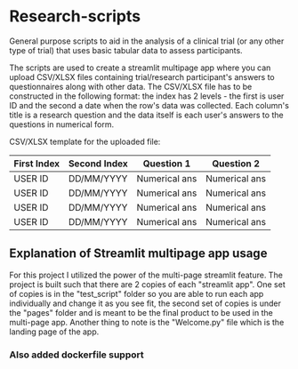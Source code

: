 # Research-scripts
General purpose scripts to aid in the analysis of a clinical trial (or any other type of trial) that uses basic tabular data to assess participants.

The scripts are used to create a streamlit multipage app where you can upload CSV/XLSX files containing trial/research participant's answers to questionnaires along with other data. The CSV/XLSX file has to be constructed in the following format: the index has 2 levels - the first is user ID and the second a date when the row's data was collected. Each column's title is a research question and the data itself is each user's answers to the questions in numerical form.

CSV/XLSX template for the uploaded file:

| First Index   | Second Index  | Question 1    | Question 2    | 
| ------------- | ------------- | ------------- | ------------- | 
| USER ID       | DD/MM/YYYY    | Numerical ans | Numerical ans |
| USER ID       | DD/MM/YYYY    | Numerical ans | Numerical ans |
| USER ID       | DD/MM/YYYY    | Numerical ans | Numerical ans |
| USER ID       | DD/MM/YYYY    | Numerical ans | Numerical ans |


## Explanation of Streamlit multipage app usage
For this project I utilized the power of the multi-page streamlit feature.
The project is built such that there are 2 copies of each "streamlit app". One set of copies is in the "test_script" folder so you are able to run each app individually and change it as you see fit, the second set of copies is under the "pages" folder and is meant to be the final product to be used in the multi-page app.
Another thing to note is the "Welcome.py" file which is the landing page of the app.

### Also added dockerfile support